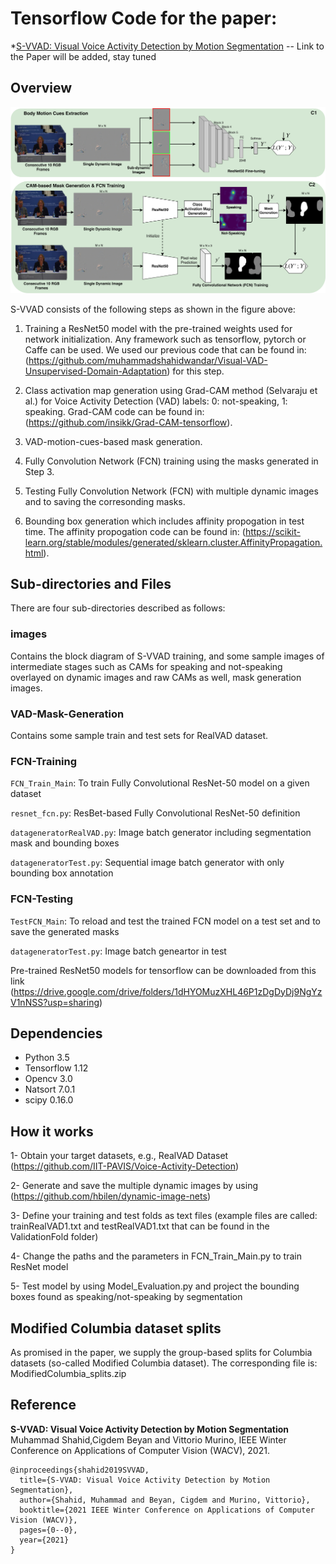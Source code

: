 # Tensorflow Code for the paper: 
*[S-VVAD: Visual Voice Activity Detection by Motion Segmentation](Link) -- Link to the Paper will be added, stay tuned

## Overview
![BlockDiagram](https://github.com/muhammadshahidwandar/S-VVAD/blob/master/images/Fig_Main.jpg)

S-VVAD consists of the following steps as shown in the figure above:

1. Training a ResNet50 model with the pre-trained weights used for network initialization. 
Any framework such as tensorflow, pytorch or Caffe can be used. 
We used our previous code that can be found in: (https://github.com/muhammadshahidwandar/Visual-VAD-Unsupervised-Domain-Adaptation) for this step.  

2. Class activation map generation using Grad-CAM method (Selvaraju et al.) for Voice Activity Detection (VAD) labels: 
0: not-speaking, 1: speaking. 
Grad-CAM code can be found in: (https://github.com/insikk/Grad-CAM-tensorflow).

3. VAD-motion-cues-based mask generation.
 
4. Fully Convolution Network (FCN) training using the masks generated in Step 3.

5. Testing Fully Convolution Network (FCN) with multiple dynamic images and to saving the corresonding masks.

6. Bounding box generation which includes affinity propogation in test time.
The affinity propogation code can be found in: (https://scikit-learn.org/stable/modules/generated/sklearn.cluster.AffinityPropagation.html).

## Sub-directories and Files
There are four sub-directories described as follows:

### images
Contains the block diagram of S-VVAD training, and some sample images of intermediate stages such as CAMs for speaking and not-speaking overlayed on dynamic images and raw CAMs as well, mask generation images.

### VAD-Mask-Generation
Contains some sample train and test sets for RealVAD dataset.  

### FCN-Training

``FCN_Train_Main``: To train Fully Convolutional ResNet-50 model on a given dataset 

``resnet_fcn.py``: ResBet-based Fully Convolutional ResNet-50 definition 

``datageneratorRealVAD.py``: Image batch generator including segmentation mask and bounding boxes

``datageneratorTest.py``: Sequential image batch generator with only bounding box annotation

### FCN-Testing

``TestFCN_Main``: To reload and test the trained FCN model on a test set and to save the generated masks

``datageneratorTest.py``: Image batch geneartor in test 

Pre-trained ResNet50 models for tensorflow can be downloaded from this link (https://drive.google.com/drive/folders/1dHYOMuzXHL46P1zDgDyDj9NgYzV1nNSS?usp=sharing)

## Dependencies
* Python 3.5
* Tensorflow 1.12
* Opencv 3.0
* Natsort 7.0.1
* scipy  0.16.0


## How it works
1- Obtain your target datasets, e.g.,  RealVAD Dataset (https://github.com/IIT-PAVIS/Voice-Activity-Detection)

2- Generate and save the multiple dynamic images by using (https://github.com/hbilen/dynamic-image-nets) 

3- Define your training and test folds as text files (example files are called: trainRealVAD1.txt and testRealVAD1.txt that can be found in the ValidationFold folder)

4- Change the paths and the parameters in FCN_Train_Main.py to train ResNet model

5- Test model by using Model_Evaluation.py and project the bounding boxes found as speaking/not-speaking by segmentation

## Modified Columbia dataset splits

As promised in the paper, we supply the group-based splits for Columbia datasets (so-called Modified Columbia dataset). 
The corresponding file is: ModifiedColumbia_splits.zip

## Reference

**S-VVAD: Visual Voice Activity Detection by Motion Segmentation**  
Muhammad Shahid,Cigdem Beyan and Vittorio Murino, IEEE Winter Conference on Applications of Computer Vision (WACV), 2021.
```
@inproceedings{shahid2019SVVAD,
  title={S-VVAD: Visual Voice Activity Detection by Motion Segmentation},
  author={Shahid, Muhammad and Beyan, Cigdem and Murino, Vittorio},
  booktitle={2021 IEEE Winter Conference on Applications of Computer Vision (WACV)},
  pages={0--0},
  year={2021}
}
